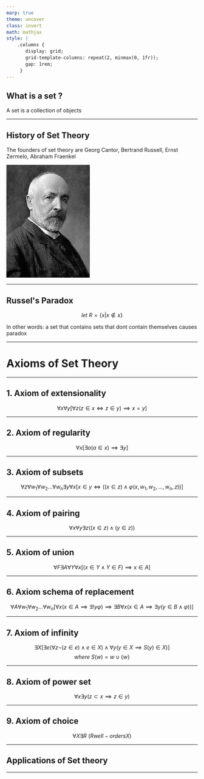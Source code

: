 ```yaml
---
marp: true
theme: uncover
class: invert
math: mathjax
style: |
    .columns {
       display: grid;
       grid-template-columns: repeat(2, minmax(0, 1fr));
       gap: 1rem;
     }
---
```


## What is a set ?

A set is a collection of objects

---

## History of Set Theory

The founders of set theory are Georg Cantor, Bertrand Russell,
Ernst Zermelo, Abraham Fraenkel

![bg right height:500px](cantor.jpg)

---

## Russel's Paradox

$$let \ R = \{x | x \notin x\}$$

In other words: a set that contains sets that dont contain themselves causes paradox

---

# Axioms of Set Theory

---

## 1. Axiom of extensionality

$$\forall x \forall y [\forall z(z\in x \iff z \in y) \implies x = y ]$$

---

## 2. Axiom of regularity

$$\forall x [\exists a (a \in x) \implies \exists y]$$

---

## 3. Axiom of subsets

$$\forall z \forall w_1 \forall w_2 \dots \forall w_n \exists y \forall x [x \in y \iff ((x \in z) \land \varphi (x, w_1, w_2, \dots, w_n, z))]$$

---

## 4. Axiom of pairing

$$\forall x \forall y \exists z ((x \in z) \land (y \in z))$$

---

## 5. Axiom of union

$$\forall F \exists A \forall Y \forall x [(x \in Y \land Y \in F) \implies x \in A]$$

---

## 6. Axiom schema of replacement

$$\forall A \forall w_1 \forall w_2 \dots \forall w_n[\forall x(x \in A \implies \exists! y \varphi) \implies \exists B \forall x (x \in A \implies \exists y (y \in B \land \varphi))]$$

---

## 7. Axiom of infinity

$$\exists X[\exists e (\forall z \lnot(z \in e) \land e \in X) \land \forall y (y \in X \implies S(y) \in X)]$$
$$where \ S(w) = w \cup \{w\}$$

---

## 8. Axiom of power set

$$\forall x \exists y (z \subset x \implies z \in y)$$

---

## 9. Axiom of choice

$$\forall X \exists R \ (R well-orders X)$$

---

## Applications of Set theory

---
